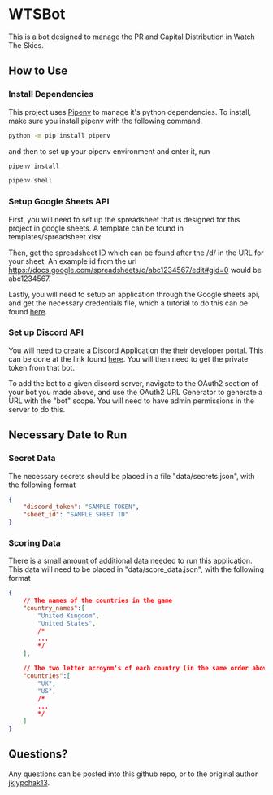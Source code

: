 # WTSBot

This is a bot designed to manage the PR and Capital Distribution in Watch The Skies.

## How to Use

### Install Dependencies

This project uses [Pipenv](https://pipenv.pypa.io/en/latest/) to manage it's python dependencies. To install, make sure you install pipenv with the following command.

```bash
python -m pip install pipenv
```

and then to set up your pipenv environment and enter it, run

```bash
pipenv install

pipenv shell
```

### Setup Google Sheets API

First, you will need to set up the spreadsheet that is designed for this project in google sheets. A template can be found in templates/spreadsheet.xlsx.

Then, get the spreadsheet ID which can be found after the /d/ in the URL for your sheet. An example id from the url <https://docs.google.com/spreadsheets/d/abc1234567/edit#gid=0> would be abc1234567.

Lastly, you will need to setup an application through the Google sheets api, and get the necessary credentials file, which a tutorial to do this can be found [here](https://developers.google.com/sheets/api/guides/authorizing).

### Set up Discord API

You will need to create a Discord Application the their developer portal. This can be done at the link found [here](https://discord.com/developers/applications). You will then need to get the private token from that bot.

To add the bot to a given discord server, navigate to the OAuth2 section of your bot you made above, and use the OAuth2 URL Generator to generate a URL with the "bot" scope. You will need to have admin permissions in the server to do this.

## Necessary Date to Run

### Secret Data

The necessary secrets should be placed in a file "data/secrets.json", with the following format

```json
{
    "discord_token": "SAMPLE TOKEN",
    "sheet_id": "SAMPLE SHEET ID"
}
```

### Scoring Data

There is a small amount of additional data needed to run this application. This data will need to be placed in "data/score_data.json", with the following format

```json
{
    // The names of the countries in the game
    "country_names":[
        "United Kingdom",
        "United States",
        /*
        ...
        */
    ],

    // The two letter acroynm's of each country (in the same order above)
    "countries":[
        "UK",
        "US",
        /*
        ...
        */
    ]
}
```

## Questions?

Any questions can be posted into this github repo, or to the original author [jklypchak13](https://github.com/jklypchak13).
